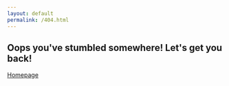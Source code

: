 ```yaml
---
layout: default
permalink: /404.html
---
```


## Oops you've stumbled somewhere! Let's get you back!

[Homepage](./)
